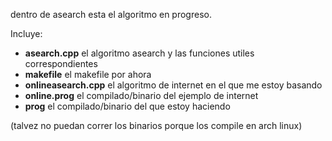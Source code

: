 

dentro de asearch esta el algoritmo en progreso.

Incluye:

* **asearch.cpp**         el algoritmo asearch y las funciones utiles correspondientes
* **makefile**            el makefile por ahora
* **onlineasearch.cpp**   el algoritmo de internet en el que me estoy basando
* **online.prog**         el compilado/binario del ejemplo de internet
* **prog**                el compilado/binario del que estoy haciendo

(talvez no puedan correr los binarios porque los compile en arch linux)
